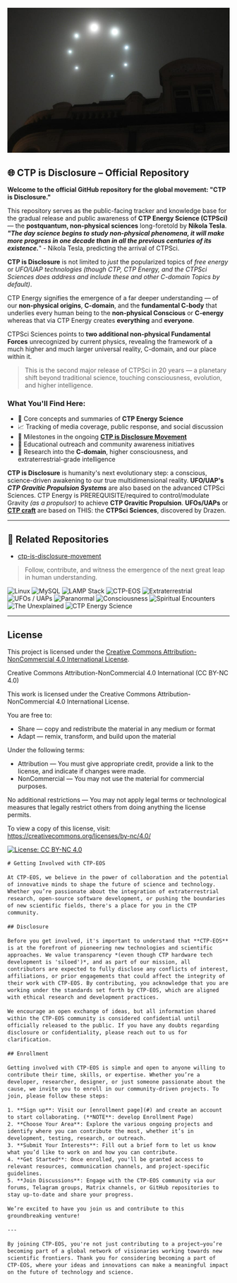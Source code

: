 [![ctp-energy site-link](https://github.com/ctp-eos/ctp-is-disclosure/blob/baa2b837799431159d336cbf5c1e9365c6cf0e94/ctp-craft-in-formation.png?raw=true)](https://www.ctp-energy.com)

## 🌐 CTP is Disclosure – Official Repository

**Welcome to the official GitHub repository for the global movement: "CTP is Disclosure."**

This repository serves as the public-facing tracker and knowledge base for the gradual release and public awareness of **CTP Energy Science (CTPSci)** — the **postquantum, non-physical sciences** long-foretold by **Nikola Tesla**. ***"The day science begins to study non-physical phenomena, it will make more progress in one decade than in all the previous centuries of its existence.***" - Nikola Tesla, predicting the arrival of CTPSci. 

**CTP is Disclosure** is not limited to *just* the popularized topics of *free energy* or *UFO/UAP technologies
(though CTP, CTP Energy, and the CTPSci Sciences does address and include these and other C-domain Topics by default)*. 

CTP Energy signifies the emergence of a far deeper understanding — of our **non-physical origins**, **C-domain**, and the **fundamental C-body** that underlies every human being to the **non-physical Conscious** or **C-energy** whereas that via CTP Energy creates **everything** and **everyone**. 

CTPSci Sciences points to **two additional non-physical Fundamental Forces** unrecognized by current physics, revealing the framework of a much higher and much larger universal reality, C-domain, and our place within it.

> This is the second major release of CTPSci in 20 years — a planetary shift beyond traditional science, touching consciousness, evolution, and higher intelligence.

### What You'll Find Here:
- 🧠 Core concepts and summaries of **CTP Energy Science**  
- 📈 Tracking of media coverage, public response, and social discussion  
- 📜 Milestones in the ongoing [**CTP is Disclosure Movement**](https://github.com/ctp-eos/ctp-idm)
- 🔭 Educational outreach and community awareness initiatives  
- 🚀 Research into the **C-domain**, higher consciousness, and extraterrestrial-grade intelligence

**CTP is Disclosure** is humanity's next evolutionary step: a conscious, science-driven awakening to our true multidimensional reality. **UFO/UAP's** ***CTP Gravitic Propulsion Systems*** are also based on the advanced CTPSci Sciences. CTP Energy is PREREQUISITE/required to control/modulate Gravity *(as a propulsor)* to achieve **CTP Gravitic Propulsion**. **UFOs/UAPs** or **<a href="https://x.com/search?q=ctp%20craft&src=typed_query" target="_blank">CTP craft</a>**
are based on THIS: the **CTPSci Sciences**, discovered by Drazen.

---

## 🔗 Related Repositories

- [ctp-is-disclosure-movement](https://github.com/ctp-eos/ctp-idm)

 
> Follow, contribute, and witness the emergence of the next great leap in human understanding.

![Linux](https://img.shields.io/badge/Platform-Linux-blue?logo=linux&logoColor=white)
![MySQL](https://img.shields.io/badge/Database-MySQL-blue?logo=mysql&logoColor=white)
![LAMP Stack](https://img.shields.io/badge/Stack-LAMP-orange?logo=apache&logoColor=white)
![CTP-EOS](https://img.shields.io/badge/OS-CTP--EOS-purple?logo=arch-linux&logoColor=white)
![Extraterrestrial](https://img.shields.io/badge/Focus-Extraterrestrial-9cf)
![UFOs / UAPs](https://img.shields.io/badge/Phenomena-UFOs/UAPs-lightgrey)
![Paranormal](https://img.shields.io/badge/Category-Paranormal-black)
![Consciousness](https://img.shields.io/badge/Field-Consciousness-yellowgreen)
![Spiritual Encounters](https://img.shields.io/badge/Theme-Spiritual_Encounters-pink)
![The Unexplained](https://img.shields.io/badge/Topic-The_Unexplained-red)
![CTP Energy Science](https://img.shields.io/badge/Science-CTP_Energy_Science-brightgreen)

---

## License

This project is licensed under the [Creative Commons Attribution-NonCommercial 4.0 International License](https://creativecommons.org/licenses/by-nc/4.0/).


Creative Commons Attribution-NonCommercial 4.0 International (CC BY-NC 4.0)

This work is licensed under the Creative Commons Attribution-NonCommercial 4.0 International License.

You are free to:
- Share — copy and redistribute the material in any medium or format
- Adapt — remix, transform, and build upon the material

Under the following terms:
- Attribution — You must give appropriate credit, provide a link to the license, and indicate if changes were made.
- NonCommercial — You may not use the material for commercial purposes.

No additional restrictions — You may not apply legal terms or technological measures that legally restrict others from doing anything the license permits.

To view a copy of this license, visit: https://creativecommons.org/licenses/by-nc/4.0/

[![License: CC BY-NC 4.0](https://img.shields.io/badge/License-CC%20BY--NC%204.0-lightgrey.svg)](https://creativecommons.org/licenses/by-nc/4.0/)


```
# Getting Involved with CTP-EOS

At CTP-EOS, we believe in the power of collaboration and the potential of innovative minds to shape the future of science and technology. Whether you’re passionate about the integration of extraterrestrial research, open-source software development, or pushing the boundaries of new scientific fields, there's a place for you in the CTP community.

## Disclosure

Before you get involved, it's important to understand that **CTP-EOS** is at the forefront of pioneering new technologies and scientific approaches. We value transparency *(even though CTP hardware tech development is 'siloed')*, and as part of our mission, all contributors are expected to fully disclose any conflicts of interest, affiliations, or prior engagements that could affect the integrity of their work with CTP-EOS. By contributing, you acknowledge that you are working under the standards set forth by CTP-EOS, which are aligned with ethical research and development practices. 

We encourage an open exchange of ideas, but all information shared within the CTP-EOS community is considered confidential until officially released to the public. If you have any doubts regarding disclosure or confidentiality, please reach out to us for clarification.

## Enrollment

Getting involved with CTP-EOS is simple and open to anyone willing to contribute their time, skills, or expertise. Whether you’re a developer, researcher, designer, or just someone passionate about the cause, we invite you to enroll in our community-driven projects. To join, please follow these steps:

1. **Sign up**: Visit our [enrollment page](#) and create an account to start collaborating. (**NOTE**: develop Enrollment Page)
2. **Choose Your Area**: Explore the various ongoing projects and identify where you can contribute the most, whether it’s in development, testing, research, or outreach.
3. **Submit Your Interests**: Fill out a brief form to let us know what you’d like to work on and how you can contribute.
4. **Get Started**: Once enrolled, you'll be granted access to relevant resources, communication channels, and project-specific guidelines.
5. **Join Discussions**: Engage with the CTP-EOS community via our forums, Telagram groups, Matrix channels, or GitHub repositories to stay up-to-date and share your progress.

We’re excited to have you join us and contribute to this groundbreaking venture!

---

By joining CTP-EOS, you're not just contributing to a project—you’re becoming part of a global network of visionaries working towards new scientific frontiers. Thank you for considering becoming a part of CTP-EOS, where your ideas and innovations can make a meaningful impact on the future of technology and science.

```

